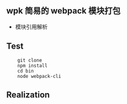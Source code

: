 ## wpk 简易的 webpack 模块打包 

 - 模块引用解析

## Test 

```
	git clone 
	npm install
	cd bin 
	node webpack-cli
``` 

## Realization
